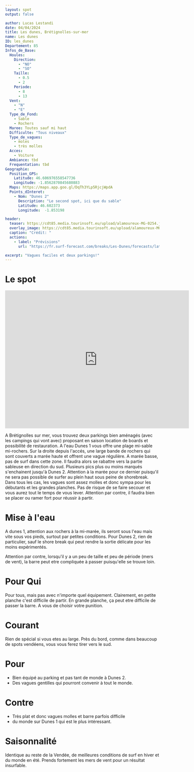```yaml
---
layout: spot
output: false

author: Lucas Lestandi
date: 04/04/2024
title: Les dunes, Brétignolles-sur-mer
name: Les dunes
ID: les_dunes
Departement: 85
Infos_de_Base:
  Houles:
    Direction:
      - "NO"
      - "SO"
    Taille:
      - 0.5
      - 2
    Periode:
      - 8
      - 13
  Vent:
    - "N"
    - "E"
  Type_de_Fond:
    - Sable
    - Rochers
  Maree: Toutes sauf mi haut
  Difficulte: "Tous niveaux"
  Type_de_vagues:
    - moles
    - très molles
  Acces:
    - Voiture
  Ambiance: tbd
  Frequentation: tbd
Geographie:
  Position_GPS:
    Latitude: 46.606976558547736
    Longitude: -1.8562870845680883
  Maps: https://maps.app.goo.gl/DqTh3YLp5RjcjWpdA
  Points_dInteret:
    - Nom: "Dunes 2"
      Description: "Le second spot, ici que du sable"
      Latitude: 46.602373
      Longitude:  -1.853198

header: 
  teaser: https://cdt85.media.tourinsoft.eu/upload/alamoureux-MG-0254.jpg?width=640&height=575&crop=1
  overlay_image: https://cdt85.media.tourinsoft.eu/upload/alamoureux-MG-0254.jpg?width=640&height=575&crop=1
  caption: "Crédit: "
  actions:
    - label: "Prévisions"
      url: "https://fr.surf-forecast.com/breaks/Les-Dunes/forecasts/latest/six_day"

excerpt: "Vagues faciles et deux parkings!"
---
```


# Le spot
<iframe src="https://www.google.com/maps/embed?pb=!1m18!1m12!1m3!1d9211.397902060622!2d-1.861023195159864!3d46.60645897420367!2m3!1f0!2f0!3f0!3m2!1i1024!2i768!4f13.1!3m3!1m2!1s0x48045bf35e3c09ad%3A0xf41260fc2fbe562f!2sWC%20de%20la%20plage%20des%20Dunes%201!5e1!3m2!1sfr!2sfr!4v1716819728754!5m2!1sfr!2sfr" width="600" height="450" style="border:0;" allowfullscreen="" loading="lazy" referrerpolicy="no-referrer-when-downgrade"></iframe>

A Brétignolles sur mer, vous trouvez deux parkings bien aménagés (avec les campings qui vont avec) proposant en saison location de boards et possibilité de restauration. 
A l'eau Dunes 1 vous offre une plage mi-sable mi-rochers. Sur la droite depuis l'accés, une large bande de rochers qui sont couverts a marée haute et offrent une vague régulière. A marée basse, pas de surf dans cette zone. Il faudra alors se rabattre vers la partie sableuse en direction du sud. Plusieurs pics plus ou moins marqués s'enchainent jusqu'à Dunes 2. Attention à la marée pour ce dernier puisqu'il ne sera pas possible de surfer au plein haut sous peine de shorebreak.
Dans tous les cas, les vagues sont assez molles et donc sympa pour les débutants et les grandes planches. Pas de risque de se faire secouer et vous aurez tout le temps de vous lever. Attention par contre, il faudra bien se placer ou ramer fort pour réussir à partir.

# Mise à l'eau
A dunes 1, attention aux rochers à la mi-marée, ils seront sous l'eau mais vite sous vos pieds, surtout par petites conditions. Pour Dunes 2, rien de particulier, sauf le shore break qui peut rendre la sortie délicate pour les moins expérimentés.

Attention par contre, lorsqu'il y a un peu de taille et peu de période (mers de vent), la barre peut etre compliquée à passer puisqu'elle se trouve loin.
# Pour Qui
Pour tous, mais pas avec n'importe quel équipement. Clairement, en petite planche c'est difficile de partir. En grande planche, ça peut etre difficile de passer la barre. A vous de choisir votre punition.

# Courant
Rien de spécial si vous etes au large. Près du bord, comme dans beaucoup de spots vendéens, vous vous ferez tirer vers le sud.

# Pour
- Bien équipé au parking et pas tant de monde à Dunes 2. 
- Des vagues gentilles qui pourront convenir à tout le monde.

# Contre
- Très plat et donc vagues molles et barre parfois difficile
- du monde sur Dunes 1 qui est le plus intéressant.

# Saisonnalité
Identique au reste de la Vendée, de meilleures conditions de surf en hiver et du monde en été. Prends fortement les mers de vent pour un résultat insurfable.
